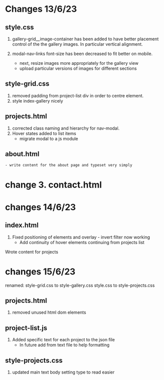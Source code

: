 # Changes 13/6/23
## style.css
1. gallery-grid__image-container has been added to have better placement control of the the gallery images. In particular vertical alignment.
2. modal-nav-links font-size has been decreased to fit better on mobile. 

    - next, resize images more appropriately for the gallery view
    - upload particular versions of images for different sections

## style-grid.css
1. removed padding from project-list div in order to centre element. 
2. style index-gallery nicely

## projects.html
1. corrected class naming and hierarchy for nav-modal.
2. Hover states added to list items
    - migrate modal to a js module

## about.html
    - write content for the about page and typeset very simply

# change 3. contact.html

# changes 14/6/23
## index.html
1. Fixed positioning of elements and overlay - invert filter now working
    - Add continuity of hover elements continuing from projects list

Wrote content for projects

# changes 15/6/23
renamed:
style-grid.css to style-gallery.css
style.css to style-projects.css
## projects.html
1. removed unused html dom elements

## project-list.js
1. Added specific text for each project to the json file
    - In future add from text file to help formatting

## style-projects.css
1. updated main text body setting type to read easier
